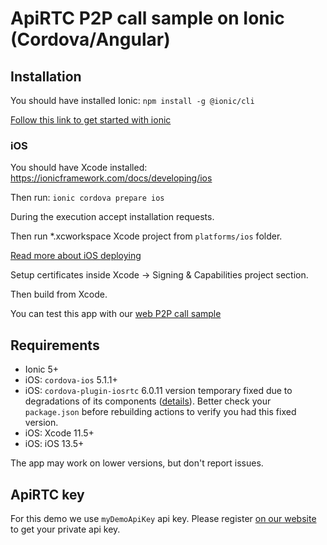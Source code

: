 # ApiRTC P2P call sample on Ionic (Cordova/Angular)

## Installation
You should have installed Ionic:
`npm install -g @ionic/cli`

[Follow this link to get started with ionic](https://ionicframework.com/getting-started/) 

### iOS
You should have Xcode installed:
https://ionicframework.com/docs/developing/ios

Then run:
`ionic cordova prepare ios`

During the execution accept installation requests.

Then run *.xcworkspace Xcode project from `platforms/ios` folder.

[Read more about iOS deploying](https://ionicframework.com/docs/v3/intro/deploying/)

Setup certificates inside Xcode -> Signing & Capabilities project section.

Then build from Xcode.

You can test this app with our [web P2P call sample](https://dev.apirtc.com/demo/peertopeer_call/index.html) 

## Requirements
- Ionic 5+
- iOS: `cordova-ios` 5.1.1+
- iOS: `cordova-plugin-iosrtc` 6.0.11 version temporary fixed due to degradations of its components ([details](https://github.com/cordova-rtc/cordova-plugin-iosrtc/issues/516)). Better check your `package.json` before rebuilding actions to verify you had this fixed version.
- iOS: Xcode 11.5+
- iOS: iOS 13.5+

The app may work on lower versions, but don't report issues.

## ApiRTC key

For this demo we use `myDemoApiKey` api key. Please register [on our website](https://cloud.apizee.com) to get your private api key.
